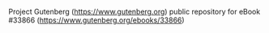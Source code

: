Project Gutenberg (https://www.gutenberg.org) public repository for eBook #33866 (https://www.gutenberg.org/ebooks/33866)
